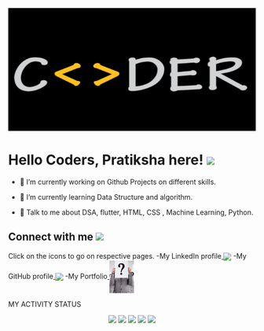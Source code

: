 
<!--
**Pratikshathisside/Pratikshathisside** is a ✨ _special_ ✨ repository because its `README.md` (this file) appears on your GitHub profile.

Here are some ideas to get you started:

- 🔭 I’m currently working on ...
- 🌱 I’m currently learning ...
- 👯 I’m looking to collaborate on ...
- 🤔 I’m looking for help with ...
- 💬 Ask me about ...
- 📫 How to reach me: ...
- 😄 Pronouns: ...
- ⚡ Fun fact: ...
-->
<img width="100%" height = "250px" src="coder.jpg.png" alt="cover" />
</div>

<h1> Hello Coders, Pratiksha here! <img src = "https://raw.githubusercontent.com/MartinHeinz/MartinHeinz/master/wave.gif" width = 50px> </h1>




- 🔭 I’m currently working on  Github Projects on different skills.

- 🌱 I’m currently learning Data Structure and algorithm. 

- 💬 Talk to me about  DSA, flutter, HTML, CSS , Machine Learning, Python.




<h2> Connect with me <img src='https://raw.githubusercontent.com/ShahriarShafin/ShahriarShafin/main/Assets/handshake.gif' width="100px"> </h2>
Click on the icons to go on respective pages.
-My LinkedIn profile<a href = 'https://www.linkedin.com/in/pratiksha-g-2bb446234'> <img width = '50px' align= 'center' src="https://raw.githubusercontent.com/rahulbanerjee26/githubAboutMeGenerator/main/icons/linked-in-alt.svg"/></a>      
-My GitHub profile<a href = 'https://github.com/Pratikshathisside'> <img width = '50px' align= 'center' 
src="https://raw.githubusercontent.com/rahulbanerjee26/githubAboutMeGenerator/main/icons/github.svg"/></a> 
-My Portfolio<a href = 'https://pratikshathisside.github.io/portfolio_trial/'> <img width = '50px' align= 'center' src="port.jpg"/></a> 

MY ACTIVITY STATUS
<div align="center">
<img height="180em" src="https://github-profile-summary-cards.vercel.app/api/cards/profile-details?username=Pratikshathisside&theme=github_dark" />
<img height="180em" src="https://github-profile-summary-cards.vercel.app/api/cards/repos-per-language?username=Pratikshathisside&theme=github_dark"  />
<img height="180em" src="https://github-profile-summary-cards.vercel.app/api/cards/most-commit-language?username=Pratikshathisside&theme=github_dark"  />
<img height="180em" src="https://github-profile-summary-cards.vercel.app/api/cards/stats?username=Pratikshathisside&theme=github_dark"/>
<img height="180em" src="https://github-profile-summary-cards.vercel.app/api/cards/productive-time?username=Pratikshathisside&theme=github_dark" />
</div>


